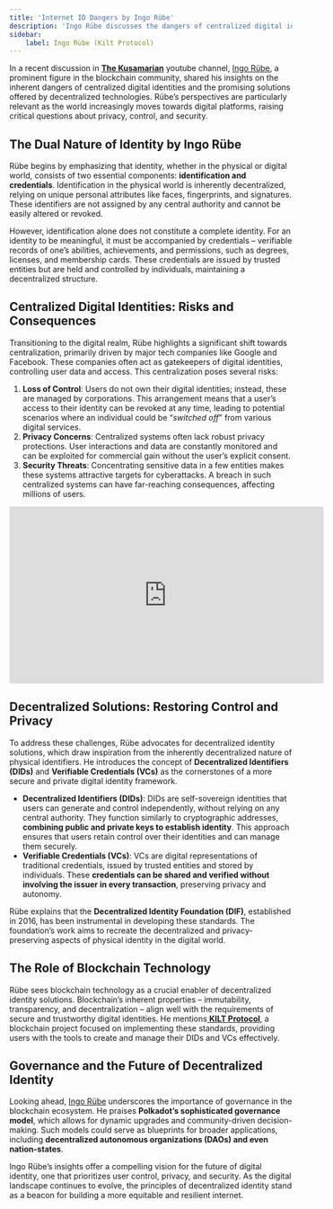 ```yaml
---
title: 'Internet ID Dangers by Ingo Rübe'
description: 'Ingo Rübe discusses the dangers of centralized digital identities and the benefits of decentralized solutions for privacy and control.'
sidebar:
    label: Ingo Rübe (Kilt Protocol)
---
```

In a recent discussion in [**The Kusamarian**](https://dablock.com/ecosystem/kusamarian/) youtube channel, [Ingo Rübe](https://x.com/ingoruebe), a prominent figure in the blockchain community, shared his insights on the inherent dangers of centralized digital identities and the promising solutions offered by decentralized technologies. Rübe’s perspectives are particularly relevant as the world increasingly moves towards digital platforms, raising critical questions about privacy, control, and security.

**The Dual Nature of Identity by Ingo Rübe**
--------------------------------------------

Rübe begins by emphasizing that identity, whether in the physical or digital world, consists of two essential components: **identification and credentials**. Identification in the physical world is inherently decentralized, relying on unique personal attributes like faces, fingerprints, and signatures. These identifiers are not assigned by any central authority and cannot be easily altered or revoked.

However, identification alone does not constitute a complete identity. For an identity to be meaningful, it must be accompanied by credentials – verifiable records of one’s abilities, achievements, and permissions, such as degrees, licenses, and membership cards. These credentials are issued by trusted entities but are held and controlled by individuals, maintaining a decentralized structure.

**Centralized Digital Identities: Risks and Consequences**
----------------------------------------------------------

Transitioning to the digital realm, Rübe highlights a significant shift towards centralization, primarily driven by major tech companies like Google and Facebook. These companies often act as gatekeepers of digital identities, controlling user data and access. This centralization poses several risks:

1. **Loss of Control**: Users do not own their digital identities; instead, these are managed by corporations. This arrangement means that a user’s access to their identity can be revoked at any time, leading to potential scenarios where an individual could be “*switched off*” from various digital services.
2. **Privacy Concerns**: Centralized systems often lack robust privacy protections. User interactions and data are constantly monitored and can be exploited for commercial gain without the user’s explicit consent.
3. **Security Threats**: Concentrating sensitive data in a few entities makes these systems attractive targets for cyberattacks. A breach in such centralized systems can have far-reaching consequences, affecting millions of users.

<iframe allowfullscreen="allowfullscreen" frameborder="0" height="315" src="https://www.youtube.com/embed/vAhdJb1kG78?si=YaTPwD3E7nxBumwU" title="YouTube video player" width="560"></iframe>

**Decentralized Solutions: Restoring Control and Privacy**
----------------------------------------------------------

To address these challenges, Rübe advocates for decentralized identity solutions, which draw inspiration from the inherently decentralized nature of physical identifiers. He introduces the concept of **Decentralized Identifiers (DIDs)** and **Verifiable Credentials (VCs)** as the cornerstones of a more secure and private digital identity framework.

- **Decentralized Identifiers (DIDs)**: DIDs are self-sovereign identities that users can generate and control independently, without relying on any central authority. They function similarly to cryptographic addresses, **combining public and private keys to establish identity**. This approach ensures that users retain control over their identities and can manage them securely.
- **Verifiable Credentials (VCs)**: VCs are digital representations of traditional credentials, issued by trusted entities and stored by individuals. These **credentials can be shared and verified without involving the issuer in every transaction**, preserving privacy and autonomy.

Rübe explains that the **Decentralized Identity Foundation (DIF)**, established in 2016, has been instrumental in developing these standards. The foundation’s work aims to recreate the decentralized and privacy-preserving aspects of physical identity in the digital world.

**The Role of Blockchain Technology**
-------------------------------------

Rübe sees blockchain technology as a crucial enabler of decentralized identity solutions. Blockchain’s inherent properties – immutability, transparency, and decentralization – align well with the requirements of secure and trustworthy digital identities. He mentions[ **KILT Protocol**](https://dablock.com/dapps/kilt-protocol/), a blockchain project focused on implementing these standards, providing users with the tools to create and manage their DIDs and VCs effectively.

**Governance and the Future of Decentralized Identity**
-------------------------------------------------------

Looking ahead, [Ingo Rübe](https://x.com/ingoruebe) underscores the importance of governance in the blockchain ecosystem. He praises **Polkadot’s sophisticated governance model**, which allows for dynamic upgrades and community-driven decision-making. Such models could serve as blueprints for broader applications, including **decentralized autonomous organizations (DAOs) and even nation-states**.

Ingo Rübe’s insights offer a compelling vision for the future of digital identity, one that prioritizes user control, privacy, and security. As the digital landscape continues to evolve, the principles of decentralized identity stand as a beacon for building a more equitable and resilient internet.